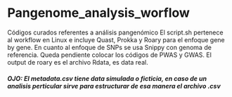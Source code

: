# Pangenome_analysis_worflow
Códigos  curados referentes a análisis pangenómico
El script.sh pertenece al workflow en Linux e incluye Quast, Prokka y Roary para el enfoque gene by gene. En cuanto al enfoque de SNPs se usa Snippy con genoma de referencia. Queda pendiente colocar los códigos de PWAS y GWAS. El output de roary es el archivo Rdata, es data real. 

##### OJO: El metadata.csv tiene data simulada o ficticia, en caso de un analisis perticular sirve para estructurar de esa manera el archivo .csv


